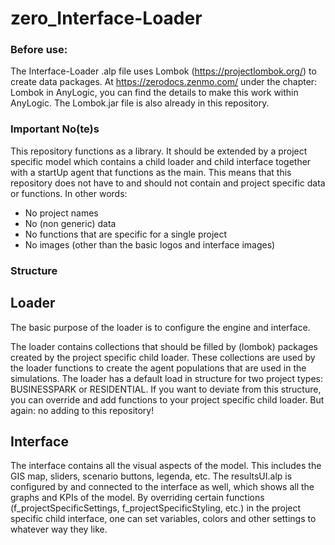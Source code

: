 # zero_Interface-Loader

### Before use:
The Interface-Loader .alp file uses Lombok (https://projectlombok.org/) to create data packages. At https://zerodocs.zenmo.com/ under the chapter: Lombok in AnyLogic, you can find the details to make this work within AnyLogic. The Lombok.jar file is also already in this repository.


### Important No(te)s
This repository functions as a library. It should be extended by a project specific model which contains a child loader and child interface together with a startUp agent that functions as the main. 
This means that this repository does not have to and should not contain and project specific data or functions. In other words:
- No project names
- No (non generic) data
- No functions that are specific for a single project
- No images (other than the basic logos and interface images)


### Structure

## Loader
The basic purpose of the loader is to configure the engine and interface.

The loader contains collections that should be filled by (lombok) packages created by the project specific child loader.
These collections are used by the loader functions to create the agent populations that are used in the simulations.
The loader has a default load in structure for two project types: BUSINESSPARK or RESIDENTIAL. 
If you want to deviate from this structure, you can override and add functions to your project specific child loader. But again: no adding to this repository!



## Interface
The interface contains all the visual aspects of the model. This includes the GIS map, sliders, scenario buttons, legenda, etc.
The resultsUI.alp is configured by and connected to the interface as well, which shows all the graphs and KPIs of the model.
By overriding certain functions (f_projectSpecificSettings, f_projectSpecificStyling, etc.) in the project specific child interface, one can set variables, colors and other settings to whatever way they like.
  
